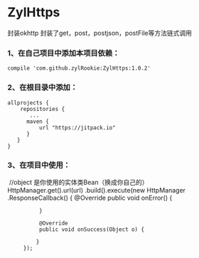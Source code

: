 # ZylHttps
封装okhttp 封装了get，post，postjson，postFile等方法链式调用

### 1、在自己项目中添加本项目依赖：

    compile 'com.github.zylRookie:ZylHttps:1.0.2'

### 2、在根目录中添加：

    allprojects {
        repositories {
           ...
          maven {
              url "https://jitpack.io"
          }
       }
    }
  
 ### 3、在项目中使用：
  //object 是你使用的实体类Bean（换成你自己的）
     
      HttpManager.get().url(url)
                 .build().execute(new HttpManager
                 .ResponseCallback<Object>() {
               @Override
               public void onError() {

              }

              @Override
              public void onSuccess(Object o) {

             }
         });
